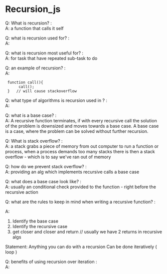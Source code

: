 # Recursion_js

Q: What is recursion?    :   
A: a function that calls it self


Q: what is recursion used for?    :   
A: 

Q: what is recursion most useful for?  :   
A: for task that have repeated sub-task to do

Q: an example of recursion?    :   
A: 
    
     function call(){    
          call();   
     }   // will cause stackoverflow 

Q: what type of algorithms is recursion used in ?  :   
A: 


Q: what is a base case?    :   
A: A recursive function terminates, if with every recursive call the  solution of the problem is downsized and moves towards a base case. A base case is a case, where the problem can be solved without further recursion.

Q: What is stack overflow?     :   
A: a stack grabs a piece of memory from out computer to run a function or process, when a process demands too many stacks there is then a stack overflow - which is to say we've ran out of memory  

Q: how do we prevent stack overflow?    :   
A: providing an alg which implements recursive calls a base case

Q: what does a base case look like?    :   
A: usually an conditional check provided to the function - right before the recursive action
   
Q: what are the rules to keep in  mind when writing a recursive function?   :   

A: 
  1. Identify the base case
  2. Identify the recursive case   
  3. get closer and closer and return 
        // usually we have 2 returns in recursive algs
   
Statement: Anything you can do with a recursion Can  be done iteratively ( loop )

Q: benefits of using recursion over iteration :   
A: 